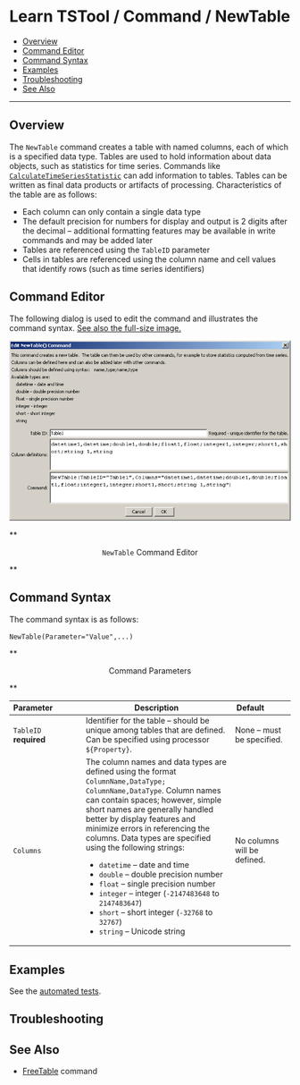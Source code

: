 # Learn TSTool / Command / NewTable #

* [Overview](#overview)
* [Command Editor](#command-editor)
* [Command Syntax](#command-syntax)
* [Examples](#examples)
* [Troubleshooting](#troubleshooting)
* [See Also](#see-also)

-------------------------

## Overview ##

The `NewTable` command creates a table with named columns, each of which is a specified data type.
Tables are used to hold information about data objects, such as statistics for time series.
Commands like [`CalculateTimeSeriesStatistic`](../CalculateTimeSeriesStatistic/CalculateTimeSeriesStatistic) can add information to tables.
Tables can be written as final data products or artifacts of processing.  Characteristics of the table are as follows:

* Each column can only contain a single data type
* The default precision for numbers for display and output is 2 digits after the
decimal – additional formatting features may be available in write commands and may be added later
* Tables are referenced using the `TableID` parameter
* Cells in tables are referenced using the column name and cell values that identify rows (such as time series identifiers)

## Command Editor ##

The following dialog is used to edit the command and illustrates the command syntax.
<a href="../NewTable.png">See also the full-size image.</a>

![NewTable](NewTable.png)

**<p style="text-align: center;">
`NewTable` Command Editor
</p>**

## Command Syntax ##

The command syntax is as follows:

```text
NewTable(Parameter="Value",...)
```
**<p style="text-align: center;">
Command Parameters
</p>**

| **Parameter**&nbsp;&nbsp;&nbsp;&nbsp;&nbsp;&nbsp;&nbsp;&nbsp;&nbsp;&nbsp;&nbsp;&nbsp; | **Description** | **Default**&nbsp;&nbsp;&nbsp;&nbsp;&nbsp;&nbsp;&nbsp;&nbsp;&nbsp;&nbsp; |
| --------------|-----------------|----------------- |
|`TableID`<br>**required**|Identifier for the table – should be unique among tables that are defined.  Can be specified using processor `${Property}`.|None – must be specified.|
|`Columns`|The column names and data types are defined using the format `ColumnName,DataType; ColumnName,DataType`.  Column names can contain spaces; however, simple short names are generally handled better by display features and minimize errors in referencing the columns.  Data types are specified using the following strings:<ul><li>`datetime` – date and time</li><li>`double` – double precision number</li><li>`float` – single precision number</li><li>`integer` – integer (`-2147483648` to `2147483647`)</li><li>`short` – short integer (`-32768` to `32767`)</li><li>`string` – Unicode string</li></ul>|No columns will be defined.|

## Examples ##

See the [automated tests](https://github.com/OpenWaterFoundation/cdss-app-tstool-test/tree/master/test/regression/commands/general/NewTable).

## Troubleshooting ##

## See Also ##

* [FreeTable](../FreeTable/FreeTable) command
